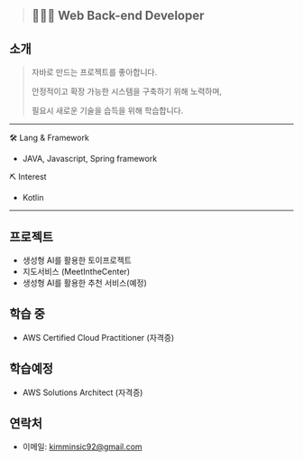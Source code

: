 > ## 👨🏻‍💻 Web Back-end Developer

## 소개
> 자바로 만드는 프로젝트를 좋아합니다.
> 
> 안정적이고 확장 가능한 시스템을 구축하기 위해 노력하며,
> 
> 필요시 새로운 기술을 습득을 위해 학습합니다.


* * *

🛠 Lang & Framework
- JAVA, Javascript, Spring framework

⛏ Interest
- Kotlin

* * *

## 프로젝트
- 생성형 AI를 활용한 토이프로젝트
- 지도서비스 (MeetIntheCenter)
- 생성형 AI를 활용한 추천 서비스(예정)
## 학습 중
- AWS Certified Cloud Practitioner (자격증)
## 학습예정
- AWS Solutions Architect (자격증)
## 연락처
- 이메일: kimminsic92@gmail.com
